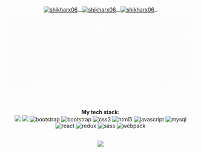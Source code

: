  <div align="center">
    <a href="mailto:shikharswat64@gmail.com" target="blank"><img align="center" src="https://cdn.jsdelivr.net/npm/simple-icons@3.0.1/icons/gmail.svg" alt="shikharx06" height="30" width="30" /> &nbsp; </a>
    <a href="https://linkedin.com/in/shikharx06" target="blank"><img align="center" src="https://cdn.jsdelivr.net/npm/simple-icons@3.0.1/icons/linkedin.svg" alt="shikharx06" height="30" width="30"/> &nbsp; </a>
    <a href="https://github.com/shikharx06" target="blank"><img align="center" src="https://cdn.jsdelivr.net/npm/simple-icons@3.0.1/icons/github.svg" alt="shikharx06" height="30" width="30" /> &nbsp; </a>
    <img src="https://github.com/shikharx06/shikharx06/blob/master/mygif.gif" align="center" alt="my profile">
</div>


<br><br>
<div align="center">
   
**My tech stack:**<br>
   <img height="50" src="https://www.vectorlogo.zone/logos/python/python-ar21.svg">
   <img height="50" src="https://www.vectorlogo.zone/logos/archlinux/archlinux-icon.svg">
   <img src="https://devicons.github.io/devicon/devicon.git/icons/cplusplus/cplusplus-plain.svg" alt="bootstrap" width="40" height="40"/>
   <img src="https://devicons.github.io/devicon/devicon.git/icons/bootstrap/bootstrap-plain.svg" alt="bootstrap" width="40" height="40"/>
   <img src="https://devicons.github.io/devicon/devicon.git/icons/css3/css3-original-wordmark.svg" alt="css3" width="40" height="40"/>
   <img src="https://devicons.github.io/devicon/devicon.git/icons/html5/html5-original-wordmark.svg" alt="html5" width="40" height="40"/> 
   <img src="https://devicons.github.io/devicon/devicon.git/icons/javascript/javascript-original.svg" alt="javascript" width="40" height="40"/> 
   <img src="https://devicons.github.io/devicon/devicon.git/icons/mysql/mysql-original-wordmark.svg" alt="mysql" width="40" height="40"/> 
   <img src="https://devicons.github.io/devicon/devicon.git/icons/react/react-original-wordmark.svg" alt="react" width="40" height="40"/> 
   <img src="https://devicons.github.io/devicon/devicon.git/icons/redux/redux-original.svg" alt="redux" width="40" height="40"/> 
   <img src="https://devicons.github.io/devicon/devicon.git/icons/sass/sass-original.svg" alt="sass" width="40" height="40"/> 
   <img src="https://devicons.github.io/devicon/devicon.git/icons/webpack/webpack-original.svg" alt="webpack" width="40" height="40"/>    
</div>
<br>
<div align="center">
  <a href="https://github.com/shikharx06">
    <img src="https://github-readme-stats.vercel.app/api?username=shikharx06&show_icons=true&count_private=true&title_color=fff&icon_color=2ef082&text_color=9f9f9f&bg_color=151515" />
  </a>
  <br>

</div>

